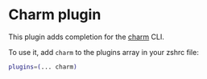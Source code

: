 # Charm plugin

This plugin adds completion for the
[charm](HTTPS://GitHub.Com/charmbracelet/charm) CLI.

To use it, add `charm` to the plugins array in your zshrc file:

```zsh
plugins=(... charm)
```

